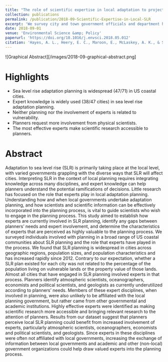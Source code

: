 ```yaml
---
title: "The role of scientific expertise in local adaptation to projected sea level rise"
collection: publications
permalink: /publication/2018-09-Scientific-Expertise-in-Local-SLR
excerpt: 'We survey city and town government officials and department heads to determine the prevalence of sea level rise (SLR) planning at the local level, the extent to which scientists are involved in the planning process, and perceptions about effective expert involvement.  We find that planning is widespread (47 of 71 surveyed governments) and expert knowledge is generally utilized (38 of 47 local governments). Our results indicate expert input is most effective when experts make scientific information more accessible. Expertise coming from academic or government organizations beyond the local government are underutilized relative to reported needs, suggesting potential gains from additional knowledge-sharing.'
date: 2018-09-01
venue: 'Environmental Science &amp; Policy'
paperurl: 'https://doi.org/10.1016/j.envsci.2018.05.012'
citation: 'Hayes, A. L., Heery, E. C., Maroon, E., McLaskey, A. K., & Stawitz, C. C. (2018). &quot;The role of scientific expertise in local adaptation to projected sea level rise.&quot; <i>Environmental Science &amp; Policy, 87</i>, 55-63.'
---
```


![Graphical Abstract][/images/2018-09-graphical-abstract.png]

# Highlights
* Sea level rise adaptation planning is widespread (47/71) in US coastal cities.
* Expert knowledge is widely used (38/47 cities) in sea level rise adaptation planning.
* Neither planning nor the involvement of experts is related to vulnerability.
* Planners request more involvement from physical scientists.
* The most effective experts make scientific research accessible to planners.

# Abstract
Adaptation to sea level rise (SLR) is primarily taking place at the local level, with varied governments grappling with the diverse ways that SLR will affect cities. Interpreting SLR in the context of local planning requires integrating knowledge across many disciplines, and expert knowledge can help planners understand the potential ramifications of decisions. Little research has focused on the role that experts play in local adaptation planning. Understanding how and when local governments undertake adaptation planning, and how scientists and scientific information can be effectively incorporated into the planning process, is vital to guide scientists who wish to engage in the planning process. This study aimed to establish how experts are currently involved in SLR planning, identify any gaps between planners’ needs and expert involvement, and determine the characteristics of experts that are perceived as highly valuable to the planning process. We surveyed individuals involved with planning in a broad range of US coastal communities about SLR planning and the role that experts have played in the process. We found that SLR planning is widespread in cities across geographic regions, population sizes, and population characteristics and has increased rapidly since 2012. Contrary to our expectation, whether a SLR plan existed for each city was not related to the percentage of the population living on vulnerable lands or the property value of those lands. Almost all cities that have engaged in SLR planning involved experts in that process. Planners identify atmospheric scientists, oceanographers, economists and political scientists, and geologists as currently underutilized according to planners’ needs. Members of these expert disciplines, when involved in planning, were also unlikely to be affiliated with the local planning government, but rather came from other governmental and academic institutions. Highly effective experts were identified as making scientific research more accessible and bringing relevant research to the attention of planners. Results from our dataset suggest that planners perceive local SLR planning could benefit from increased involvement of experts, particularly atmospheric scientists, oceanographers, economists and political scientists, and geologists. Since experts in these disciplines were often not affiliated with local governments, increasing the exchange of information between local governments and academic and other (non-local) government organizations could help draw valued experts into the planning process.
